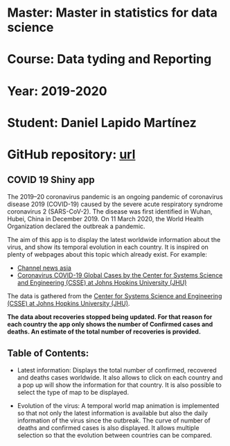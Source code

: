 # Master: Master in statistics for data science
# Course: Data tyding and Reporting
# Year: 2019-2020
# Student: Daniel Lapido Martínez
# GitHub repository: [url](https://github.com/DanielLapido/Assignment7)



## COVID 19 Shiny app 

The 2019–20 coronavirus pandemic is an ongoing pandemic of coronavirus disease 2019 (COVID-19) caused by the severe acute respiratory syndrome coronavirus 2 (SARS-CoV-2). The disease was first identified in Wuhan, Hubei, China in December 2019. On 11 March 2020, the World Health Organization declared the outbreak a pandemic.

The aim of this app is to display the latest worldwide information about the virus, and show its temporal evolution in each country.
It is inspired on plenty of webpages about this topic which already exist. For example:

-  [Channel news asia](https://infographics.channelnewsasia.com/wuhan/gmap.html)
-  [Coronavirus COVID-19 Global Cases by the Center for Systems Science and Engineering (CSSE) at Johns Hopkins University (JHU)](https://www.arcgis.com/apps/opsdashboard/index.html#/bda7594740fd40299423467b48e9ecf6)

The data is gathered from the [Center for Systems Science and Engineering (CSSE) at Johns Hopkins University (JHU)](https://systems.jhu.edu/research/public-health/ncov/). 

**The data about recoveries stopped being updated. For that reason for each country the app only shows the number of Confirmed cases and deaths. An estimate of the total number of recoveries is provided.**

## Table of Contents:

- Latest information: Displays the total number of confirmed, recovered and deaths cases worldwide. It also allows to click on each country and a pop up will show the information for that country. It is also possible to select the type of map to be displayed.

- Evolution of the virus: A temporal world map animation is implemented so that not only the latest information is available but also the daily information of the virus since the outbreak. The curve of number of deaths and confirmed cases is also displayed. It allows multiple selection so that the evolution between countries can be compared.

